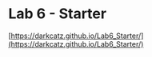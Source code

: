 # Lab 6 - Starter
[https://darkcatz.github.io/Lab6_Starter/](https://darkcatz.github.io/Lab6_Starter/)

